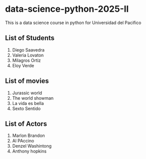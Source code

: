 # data-science-python-2025-II
This is a data science course in python for Universidad del Pacifico

## List of Students 
1. Diego Saavedra
2. Valeria Lovaton
3. Milagros Ortiz
4. Eloy Verde

## List of movies
1. Jurassic world
2. The world showman
3. La vida es bella
4. Sexto Sentido

## List of Actors
1. Marlon Brandon
2. Al PAccino
3. Denzel Washintong
4. Anthony hopkins
